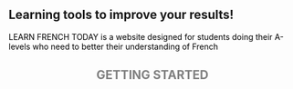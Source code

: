 ## Learning tools to improve your results!
<p style="color:black;"> LEARN FRENCH TODAY is a website designed for students doing their A-levels who need to better their understanding of French</P> 






<h2 align="center">
  <b style="color:grey;">GETTING STARTED</b><br>
  <br><br>
</h2>
<p GRAMMAR width="100"</p> <p VOCABULARY width="100"</p> <p TRANLASTION width="100"</p> 

